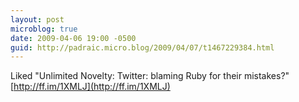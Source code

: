 ```yaml
---
layout: post
microblog: true
date: 2009-04-06 19:00 -0500
guid: http://padraic.micro.blog/2009/04/07/t1467229384.html
---
```

Liked "Unlimited Novelty: Twitter: blaming Ruby for their mistakes?" [http://ff.im/1XMLJ](http://ff.im/1XMLJ)
